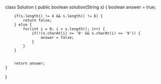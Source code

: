 class Solution {
    public boolean solution(String s) {
        boolean answer = true;
        
        if(s.length() != 4 && s.length() != 6) {
            return false;
        } else {
            for(int i = 0; i < s.length(); i++) {
                if(!(s.charAt(i) >= '0' && s.charAt(i) <= '9')) {
                    answer = false;
                }
            } 
        }
        
        
        return answer;
    }
}